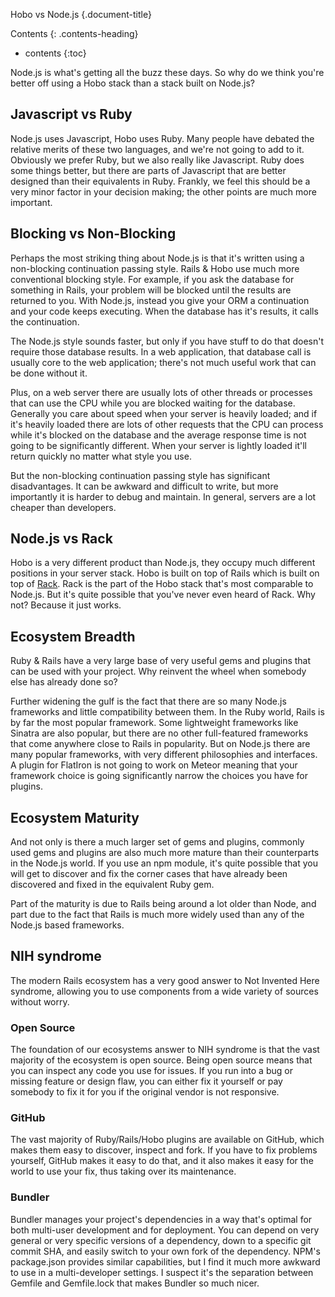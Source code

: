 Hobo vs Node.js
{.document-title}

Contents
{: .contents-heading}

- contents
{:toc}

Node.js is what's getting all the buzz these days.   So why do we think you're better off using a Hobo stack than a stack built on Node.js?

## Javascript vs Ruby

Node.js uses Javascript, Hobo uses Ruby.   Many people have debated the relative merits of these two languages, and we're not going to add to it.  Obviously we prefer Ruby, but we also really like Javascript.   Ruby does some things better, but there are parts of Javascript that are better designed than their equivalents in Ruby.   Frankly, we feel this should be a very minor factor in your decision making; the other points are much more important.

## Blocking vs Non-Blocking

Perhaps the most striking thing about Node.js is that it's written using a non-blocking continuation passing style.  Rails & Hobo use much more conventional blocking style.   For example, if you ask the database for something in Rails, your problem will be blocked until the results are returned to you.   With Node.js, instead you give your ORM a continuation and your code keeps executing.   When the database has it's results, it calls the continuation.

The Node.js style sounds faster, but only if you have stuff to do that doesn't require those database results.   In a web application, that database call is usually core to the web application; there's not much useful work that can be done without it.

Plus, on a web server there are usually lots of other threads or processes that can use the CPU while you are blocked waiting for the database.  Generally you care about speed when your server is heavily loaded; and if it's heavily loaded there are lots of other requests that the CPU can process while it's blocked on the database and the average response time is not going to be significantly different.   When your server is lightly loaded it'll return quickly no matter what style you use.

But the non-blocking continuation passing style has significant disadvantages.   It can be awkward and difficult to write, but more importantly it is harder to debug and maintain.   In general, servers are a lot cheaper than developers.

## Node.js vs Rack

Hobo is a very different product than Node.js, they occupy much different positions in your server stack.   Hobo is built on top of Rails which is built on top of [Rack](http://rack.github.com/).   Rack is the part of the Hobo stack that's most comparable to Node.js.   But it's quite possible that you've never even heard of Rack.   Why not?   Because it just works.

## Ecosystem Breadth

Ruby & Rails have a very large base of very useful gems and plugins that can be used with your project.  Why reinvent the wheel when somebody else has already done so?

Further widening the gulf is the fact that there are so many Node.js frameworks and little compatibility between them.   In the Ruby world, Rails is by far the most popular framework.   Some lightweight frameworks like Sinatra are also popular, but there are no other full-featured frameworks that come anywhere close to Rails in popularity.  But on Node.js there are many popular frameworks, with very different philosophies and interfaces.   A plugin for FlatIron is not going to work on Meteor meaning that your framework choice is going significantly narrow the choices you have for plugins.

## Ecosystem Maturity

And not only is there a much larger set of gems and plugins, commonly used gems and plugins are also much more mature than their counterparts in the Node.js world.   If you use an npm module, it's quite possible that you will get to discover and fix the corner cases that have already been discovered and fixed in the equivalent Ruby gem.

Part of the maturity is due to Rails being around a lot older than Node, and part due to the fact that Rails is much more widely used than any of the Node.js based frameworks.

## NIH syndrome

The modern Rails ecosystem has a very good answer to Not Invented Here syndrome, allowing you to use components from a wide variety of sources without worry.

### Open Source

The foundation of our ecosystems answer to NIH syndrome is that the vast majority of the ecosystem is open source.  Being open source means that you can inspect any code you use for issues.   If you run into a bug or missing feature or design flaw, you can either fix it yourself or pay somebody to fix it for you if the original vendor is not responsive.

### GitHub

The vast majority of Ruby/Rails/Hobo plugins are available on GitHub, which makes them easy to discover, inspect and fork.   If you have to fix problems yourself, GitHub makes it easy to do that, and it also makes it easy for the world to use your fix, thus taking over its maintenance.

### Bundler

Bundler manages your project's dependencies in a way that's optimal for both multi-user development and for deployment.   You can depend on very general or very specific versions of a dependency, down to a specific git commit SHA, and easily switch to your own fork of the dependency.   NPM's package.json provides similar capabilities, but I find it much more awkward to use in a multi-developer settings.   I suspect it's the separation between Gemfile and Gemfile.lock that makes Bundler so much nicer.
